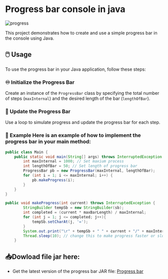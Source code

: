 # Progress bar console in java 
![progress](https://github.com/user-attachments/assets/f3512370-7fcd-4b27-8c78-3444445c44df)

This project demonstrates how to create and use a simple progress bar in the console using Java. 
## 🖱️ Usage 
To use the progress bar in your Java application, follow these steps: 
### ♾️ Initialize the Progress Bar 
Create an instance of the `ProgressBar` class by specifying the total number of steps (`maxInternal`) and the desired length of the bar (`lengthOfBar`). 
### 🔄 Update the Progress Bar 
Use a loop to simulate progress and update the progress bar for each step. 
### 🚀 Example Here is an example of how to implement the progress bar in your main method:
```java
public class Main {
    public static void main(String[] args) throws InterruptedException {
        int maxInternal = 1000; // Set maxium process
        int lengthOfBar = 50; // Set length of progress bar
        ProgressBar pb = new ProgressBar(maxInternal, lengthOfBar);
        for (int i = 1; i <= maxInternal; i++) {
            pb.makeProgress(i);
        }
    }
}

public void makeProgress(int current) throws InterruptedException {
        StringBuilder tempSb = new StringBuilder(sb);
        int completed = (current * maxBarLength) / maxInternal;
        for (int j = 1; j <= completed; j++){
            tempSb.setCharAt(j, '=');
        }
        System.out.print("\r" + tempSb + " " + current + "/" + maxInternal);
        Thread.sleep(10); // change this to make progress faster or slower 
    }
```
## 📥Dowload file jar here:
- Get the latest version of the progress bar JAR file: [Progress bar](https://drive.google.com/file/d/18PmvS8LOqWZZYfJbCW_rd9P_t5d3YQ4U/view?usp=sharing)
